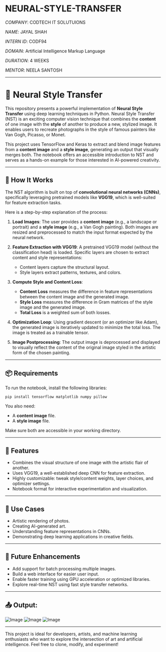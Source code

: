 # NEURAL-STYLE-TRANSFER

*COMPANY*: CODTECH IT SOLUTUIONS

*NAME*: JAYAL SHAH

*INTERN ID*: CODF94

*DOMAIN*: Artificial Intelligence Markup Language

*DURATION*: 4 WEEKS

*MENTOR*: NEELA SANTOSH



---

# 🎨 Neural Style Transfer

This repository presents a powerful implementation of **Neural Style Transfer** using deep learning techniques in Python. Neural Style Transfer (NST) is an exciting computer vision technique that combines the **content** of one image with the **style** of another to produce a new, stylized image. It enables users to recreate photographs in the style of famous painters like Van Gogh, Picasso, or Monet.

This project uses TensorFlow and Keras to extract and blend image features from a **content image** and a **style image**, generating an output that visually merges both. The notebook offers an accessible introduction to NST and serves as a hands-on example for those interested in AI-powered creativity.

---

## 🧠 How It Works

The NST algorithm is built on top of **convolutional neural networks (CNNs)**, specifically leveraging pretrained models like **VGG19**, which is well-suited for feature extraction tasks.

Here is a step-by-step explanation of the process:

1. **Load Images**:
   The user provides a **content image** (e.g., a landscape or portrait) and a **style image** (e.g., a Van Gogh painting). Both images are resized and preprocessed to match the input format expected by the neural network.

2. **Feature Extraction with VGG19**:
   A pretrained VGG19 model (without the classification head) is loaded. Specific layers are chosen to extract content and style representations:

   * Content layers capture the structural layout.
   * Style layers extract patterns, textures, and colors.

3. **Compute Style and Content Loss**:

   * **Content Loss** measures the difference in feature representations between the content image and the generated image.
   * **Style Loss** measures the difference in Gram matrices of the style image and the generated image.
   * **Total Loss** is a weighted sum of both losses.

4. **Optimization Loop**:
   Using gradient descent (or an optimizer like Adam), the generated image is iteratively updated to minimize the total loss. The image is treated as a trainable tensor.

5. **Image Postprocessing**:
   The output image is deprocessed and displayed to visually reflect the content of the original image styled in the artistic form of the chosen painting.

---

## 📦 Requirements

To run the notebook, install the following libraries:

```bash
pip install tensorflow matplotlib numpy pillow
```

You also need:

* A **content image** file.
* A **style image** file.

Make sure both are accessible in your working directory.

---

## 📌 Features

* Combines the visual structure of one image with the artistic flair of another.
* Uses VGG19, a well-established deep CNN for feature extraction.
* Highly customizable: tweak style/content weights, layer choices, and optimizer settings.
* Notebook format for interactive experimentation and visualization.

---

## 🎯 Use Cases

* Artistic rendering of photos.
* Creating AI-generated art.
* Understanding feature representations in CNNs.
* Demonstrating deep learning applications in creative fields.

---

## 🚀 Future Enhancements

* Add support for batch processing multiple images.
* Build a web interface for easier user input.
* Enable faster training using GPU acceleration or optimized libraries.
* Explore real-time NST using fast style transfer networks.

---

## 📤 Output:

![Image](https://github.com/user-attachments/assets/05ab2c16-ee1b-4ea5-8532-45eef18eb390)
![Image](https://github.com/user-attachments/assets/7e40467b-2903-490c-99e6-a84281a0fc94)
![Image](https://github.com/user-attachments/assets/ba797be8-6ac8-4301-9eb1-ccca1dc9d9f5)

---

This project is ideal for developers, artists, and machine learning enthusiasts who want to explore the intersection of art and artificial intelligence. Feel free to clone, modify, and experiment!
